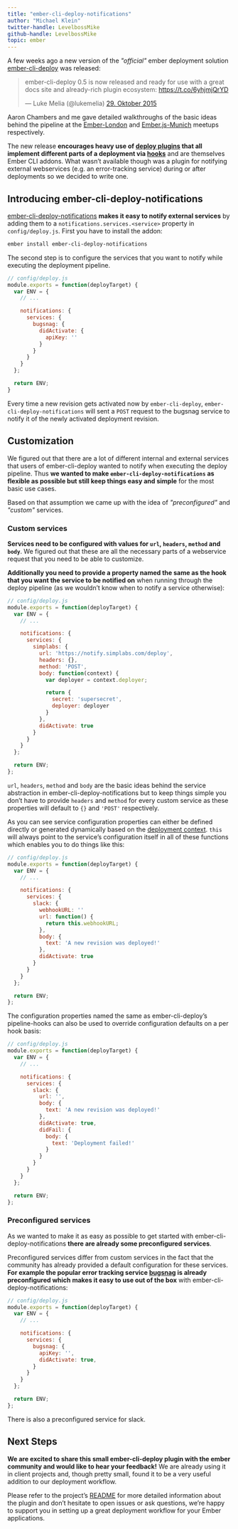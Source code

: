 ```yaml
---
title: "ember-cli-deploy-notifications"
author: "Michael Klein"
twitter-handle: LevelbossMike
github-handle: LevelbossMike
topic: ember
---
```


A few weeks ago a new version of the _"official"_ ember deployment solution [ember-cli-deploy](http://ember-cli-deploy.com/) was released:

<blockquote class="twitter-tweet" lang="de"><p lang="en" dir="ltr">ember-cli-deploy 0.5 is now released and ready for use with a great docs site and already-rich plugin ecosystem: <a href="https://t.co/6yhjmjQrYD">https://t.co/6yhjmjQrYD</a></p>&mdash; Luke Melia (@lukemelia) <a href="https://twitter.com/lukemelia/status/659787938625134592">29. Oktober 2015</a></blockquote> <script async src="//platform.twitter.com/widgets.js" charset="utf-8"></script>

<!--break-->

Aaron Chambers and me gave detailed walkthroughs of the basic ideas behind the pipeline at the [Ember-London](https://vimeo.com/139125310) and [Ember.js-Munich](https://www.youtube.com/watch?v=d4xwIv_9Cg0) meetups respectively.

The new release **encourages heavy use of [deploy plugins](http://emberobserver.com/categories/ember-cli-deploy-plugins) that all implement different parts of a deployment via [hooks](http://ember-cli-deploy.com/docs/v0.5.x/pipeline-hooks/)** and are themselves Ember CLI addons. What wasn’t available though was a plugin for notifying external webservices (e.g. an error-tracking service) during or after deployments so we decided to write one.

## Introducing ember-cli-deploy-notifications

[ember-cli-deploy-notifications](https://github.com/simplabs/ember-cli-deploy-notifications) **makes it easy to notify external services** by adding them to a `notifications.services.<service>` property in `config/deploy.js`. First you have to install the addon:

```bash
ember install ember-cli-deploy-notifications
```

The second step is to configure the services that you want to notify while executing the deployment pipeline.

```js
// config/deploy.js
module.exports = function(deployTarget) {
  var ENV = {
    // ...

    notifications: {
      services: {
        bugsnag: {
          didActivate: {
            apiKey: ''
          }
        }
      }
    }
  };

  return ENV;
}
```

Every time a new revision gets activated now by `ember-cli-deploy`, `ember-cli-deploy-notifications` will sent a `POST` request to the bugsnag service to notify it of the newly activated deployment revision.

## Customization

We figured out that there are a lot of different internal and external services that users of ember-cli-deploy wanted to notify when executing the deploy pipeline. Thus **we wanted to make `ember-cli-deploy-notifications` as flexible as possible but still keep things easy and simple** for the most basic use cases.

Based on that assumption we came up with the idea of _"preconfigured"_ and _"custom"_ services.

### Custom services

**Services need to be configured with values for `url`, `headers`, `method` and `body`**. We figured out that these are all the necessary parts of a webservice request that you need to be able to customize.

**Additionally you need to provide a property named the same as the hook that you want the service to be notified on** when running through the deploy pipeline (as we wouldn’t know when to notify a service otherwise):

```js
// config/deploy.js
module.exports = function(deployTarget) {
  var ENV = {
    // ...

    notifications: {
      services: {
        simplabs: {
          url: 'https://notify.simplabs.com/deploy',
          headers: {},
          method: 'POST',
          body: function(context) {
            var deployer = context.deployer;

            return {
              secret: 'supersecret',
              deployer: deployer
            }
          },
          didActivate: true
        }
      }
    }
  };

  return ENV;
};
```

`url`, `headers`, `method` and `body` are the basic ideas behind the service abstraction in ember-cli-deploy-notifications but to keep things simple you don’t have to provide `headers` and `method` for every custom service as these properties will default to `{}` and `'POST'` respectively.

As you can see service configuration properties can either be defined directly or generated dynamically based on the [deployment context](http://ember-cli-deploy.com/docs/v0.5.x/deployment-context/). `this` will always point to the service’s configuration itself in all of these functions which enables you to do things like this:

```js
// config/deploy.js
module.exports = function(deployTarget) {
  var ENV = {
    // ...

    notifications: {
      services: {
        slack: {
          webhookURL: ''
          url: function() {
            return this.webhookURL;
          },
          body: {
            text: 'A new revision was deployed!'
          },
          didActivate: true
        }
      }
    }
  };

  return ENV;
};
```

The configuration properties named the same as ember-cli-deploy’s pipeline-hooks can also be used to override configuration defaults on a per hook basis:

```js
// config/deploy.js
module.exports = function(deployTarget) {
  var ENV = {
    // ...

    notifications: {
      services: {
        slack: {
          url: '',
          body: {
            text: 'A new revision was deployed!'
          },
          didActivate: true,
          didFail: {
            body: {
              text: 'Deployment failed!'
            }
          }
        }
      }
    }
  };

  return ENV;
};
```

### Preconfigured services

As we wanted to make it as easy as possible to get started with ember-cli-deploy-notifications **there are already some preconfigured services**.

Preconfigured services differ from custom services in the fact that the community has already provided a default configuration for these services. **For example the popular error tracking service [bugsnag](http://bugsnag.com) is already preconfigured which makes it easy to use out of the box** with ember-cli-deploy-notifications:

```js
// config/deploy.js
module.exports = function(deployTarget) {
  var ENV = {
    // ...

    notifications: {
      services: {
        bugsnag: {
          apiKey: '',
          didActivate: true,
        }
      }
    }
  };

  return ENV;
};
```

There is also a preconfigured service for slack.

## Next Steps

**We are excited to share this small ember-cli-deploy plugin with the ember community and would like to hear your feedback!** We are already using it in client projects and, though pretty small, found it to be a very useful addition to our deployment workflow.

Please refer to the project’s [README](https://github.com/simplabs/ember-cli-deploy-notifications#readme) for more detailed information about the plugin and don’t hesitate to open issues or ask questions, we’re happy to support you in setting up a great deployment workflow for your Ember applications.

